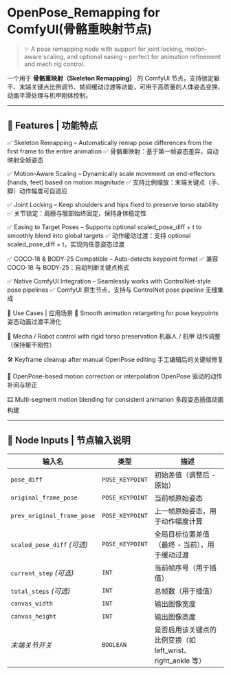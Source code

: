 # OpenPose_Remapping for ComfyUI(骨骼重映射节点)

> ✨ A pose remapping node with support for joint locking, motion-aware scaling, and optional easing – perfect for animation refinement and mech rig control.

一个用于 **骨骼重映射（Skeleton Remapping）** 的 ComfyUI 节点，支持锁定躯干、末端关键点比例调节、帧间缓动过渡等功能，可用于高质量的人体姿态变换、动画平滑处理与机甲刚体控制。

---

🧠 Features | 功能特点
---

✅ Skeleton Remapping – Automatically remap pose differences from the first frame to the entire animation
✅ 骨骼重映射：基于第一帧姿态差异，自动映射全帧姿态

✅ Motion-Aware Scaling – Dynamically scale movement on end-effectors (hands, feet) based on motion magnitude
✅ 支持比例缩放：末端关键点（手、脚）动作幅度可自适应

✅ Joint Locking – Keep shoulders and hips fixed to preserve torso stability
✅ 关节锁定：肩膀与髋部始终固定，保持身体稳定性

✅ Easing to Target Poses – Supports optional scaled_pose_diff + t to smoothly blend into global targets
✅ 动作缓动过渡：支持 optional scaled_pose_diff + t，实现向任意姿态过渡

✅ COCO‑18 & BODY‑25 Compatible – Auto-detects keypoint format
✅ 兼容 COCO‑18 与 BODY‑25：自动判断关键点格式

✅ Native ComfyUI Integration – Seamlessly works with ControlNet-style pose pipelines
✅ ComfyUI 原生节点，支持与 ControlNet pose pipeline 无缝集成

🚀 Use Cases | 应用场景
🔄 Smooth animation retargeting for pose keypoints
姿态动画过渡平滑化

🤖 Mecha / Robot control with rigid torso preservation
机器人 / 机甲 动作调整（保持躯干刚性）

🛠️ Keyframe cleanup after manual OpenPose editing
手工编辑后的关键帧修复

🎥 OpenPose-based motion correction or interpolation
OpenPose 驱动的动作补间与矫正

🎞️ Multi-segment motion blending for consistent animation
多段姿态插值动画构建

---

## 🔧 Node Inputs | 节点输入说明

| 输入名                | 类型              | 描述 |
|---------------------|------------------|------|
| `pose_diff`         | `POSE_KEYPOINT`  | 初始差值（调整后 - 原始） |
| `original_frame_pose` | `POSE_KEYPOINT` | 当前帧原始姿态 |
| `prev_original_frame_pose` | `POSE_KEYPOINT` | 上一帧原始姿态，用于动作幅度计算 |
| `scaled_pose_diff` *(可选)* | `POSE_KEYPOINT` | 全局目标位置差值（最终 - 当前），用于缓动过渡 |
| `current_step` *(可选)*     | `INT`          | 当前帧序号（用于插值） |
| `total_steps` *(可选)*      | `INT`          | 总帧数（用于插值） |
| `canvas_width`       | `INT`           | 输出图像宽度 |
| `canvas_height`      | `INT`           | 输出图像高度 |
| *末端关节开关*         | `BOOLEAN`       | 是否启用该关键点的比例变换（如 left_wrist、right_ankle 等） |

